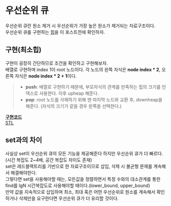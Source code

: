 # 우선순위 큐              
우선순위 큐란 원소 제거 시 우선순위가 가장 높은 원소가 제거되는 자료구조이다.                   
우선순위 큐를 구현하는 [힙]()을 이 포스트전에 확인하자.           
                 
## 구현(최소힙)              
구현이 굉장히 간단하므로 조건을 확인하고 구현해보자.              
배열로 구현하며 index 1이 root 노드이다. 각 노드의 왼쪽 자식은 **node index * 2**, 오른쪽 자식은 **node index * 2 + 1**이다.              
>* **push**: 배열로 구현하기 때문에, 부모자식의 관계를 만족하는 힙의 크기를 인덱스로 사용한다. 이후 upheap 해준다.                    
>* **pop**: root 노드를 삭제하기 위해 맨 마지막 노드와 교환 후, downheap을 해준다. (자식의 크기가 같을 경우 왼쪽을 선택한다.)             
                             
[**구현코드**](https://github.com/whatsgoodg/PS/blob/main/PQ/PQ_with_array.cpp)                    
[STL](https://github.com/whatsgoodg/PS/blob/main/PQ/PQ%20_with_STL.cpp)                    
                   
## set과의 차이
사실상 set이 우선순위 큐의 모든 기능을 제공해준다 하지만 우선순위 큐가 더 빠르다.(시간 복잡도 2~4배, 공간 복잡도 차이도 존재)          
set은 레드블랙트리를 기반으로 한 자료구조이므로 삽입, 삭제 시 불균형 문제를 계속해서 해결해야한다.               
그렇다면 set을 사용해야할 때는, 모든값을 정렬하면서 특정 수와의 대소관계를 통한 find를 lgN 시간복잡도로 사용해야할 때이다.(lower_bound, upper_bound)           
만약 값을 지속적으로 삽입하며 최소, 최대 혹은 어떤 우선순위로 원소를 계속해서 확인하거나 삭제만을 요구한다면 우선순위 큐가 더 유리할 것이다.                   
                  
